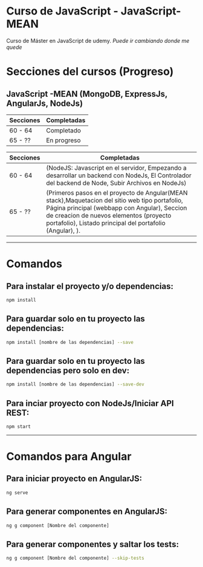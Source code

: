 # Curso de JavaScript - JavaScript-MEAN

Curso de Máster en JavaScript
de udemy.
*Puede ir cambiando donde me quede*

# Secciones del cursos (Progreso)
## JavaScript -MEAN (MongoDB, ExpressJs, AngularJs, NodeJs)
Secciones     | Completadas
------------- | -------------
60 - 64       | Completado
65 - ??       | En progreso 

Secciones     | Completadas
------------- | -------------
60 - 64       | (NodeJS: Javascript en el servidor, Empezando a desarrollar un backend con NodeJs, El Controlador del backend de Node, Subir Archivos en NodeJs)
65 - ??       | (Primeros pasos en el proyecto de Angular(MEAN stack),Maquetacion del sitio web tipo portafolio, Página principal (webbapp con Angular), Seccion de creacion de nuevos elementos (proyecto portafolio), Listado principal del portafolio (Angular), ).

<!-- ## -------- Finalizado -------- ## -->
---

# Comandos
## Para instalar el proyecto y/o dependencias:
```bash
npm install
```

## Para guardar solo en tu proyecto las dependencias:
```bash
npm install [nombre de las dependencias] --save
```
## Para guardar solo en tu proyecto las dependencias pero solo en dev:
```bash
npm install [nombre de las dependencias] --save-dev
```

## Para inciar proyecto con NodeJs/Iniciar API REST:
```bash
npm start
```
---
# Comandos para Angular

## Para iniciar proyecto en AngularJS:
```bash
ng serve
```
## Para generar componentes en AngularJS:
```bash
ng g component [Nombre del componente]
```

## Para generar componentes y saltar los tests:
```bash
ng g component [Nombre del componente] --skip-tests